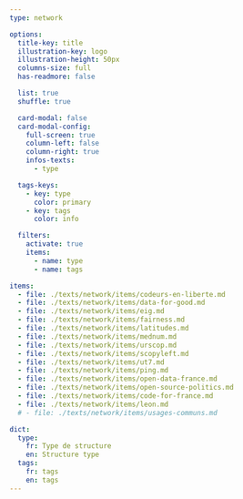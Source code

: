 ```yaml
---
type: network

options:
  title-key: title
  illustration-key: logo
  illustration-height: 50px
  columns-size: full
  has-readmore: false

  list: true
  shuffle: true

  card-modal: false
  card-modal-config:
    full-screen: true
    column-left: false
    column-right: true
    infos-texts: 
      - type

  tags-keys: 
    - key: type
      color: primary
    - key: tags
      color: info

  filters: 
    activate: true
    items: 
      - name: type
      - name: tags

items:
  - file: ./texts/network/items/codeurs-en-liberte.md
  - file: ./texts/network/items/data-for-good.md
  - file: ./texts/network/items/eig.md
  - file: ./texts/network/items/fairness.md
  - file: ./texts/network/items/latitudes.md
  - file: ./texts/network/items/mednum.md
  - file: ./texts/network/items/urscop.md
  - file: ./texts/network/items/scopyleft.md
  - file: ./texts/network/items/ut7.md
  - file: ./texts/network/items/ping.md
  - file: ./texts/network/items/open-data-france.md
  - file: ./texts/network/items/open-source-politics.md
  - file: ./texts/network/items/code-for-france.md
  - file: ./texts/network/items/leon.md
  # - file: ./texts/network/items/usages-communs.md

dict:
  type:
    fr: Type de structure
    en: Structure type
  tags:
    fr: tags
    en: tags
---
```

